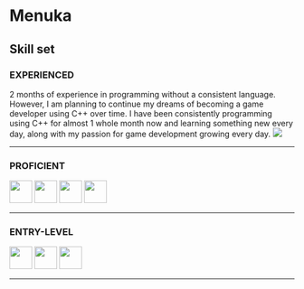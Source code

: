 # Menuka 

## Skill set

### EXPERIENCED  
<p>
  2 months of experience in programming without a consistent language. However, I am planning to continue my dreams of becoming a game developer using C++ over time. I have been consistently programming using C++ for almost 1 whole month now and learning something new every day, along with my passion for game development growing every day.

  <img src="https://cdn.jsdelivr.net/gh/devicons/devicon@latest/icons/windows11/windows11-original.svg" />
          
</p>

---

### PROFICIENT  
<p align="left">
  <img src="https://cdn.jsdelivr.net/gh/devicons/devicon/icons/cplusplus/cplusplus-original.svg" width="40"/>
  <img src="https://cdn.jsdelivr.net/gh/devicons/devicon/icons/python/python-original.svg" width="40"/>
  <img src="https://cdn.jsdelivr.net/gh/devicons/devicon/icons/github/github-original.svg" width="40"/>
  <img src="https://cdn.jsdelivr.net/gh/devicons/devicon/icons/visualstudio/visualstudio-plain.svg" width="40"/>
</p>

---

### ENTRY-LEVEL  
<p align="left">
  <img src="https://cdn.jsdelivr.net/gh/devicons/devicon/icons/linux/linux-original.svg" width="40"/>
  <img src="https://cdn.jsdelivr.net/gh/devicons/devicon/icons/ubuntu/ubuntu-original.svg" width="40"/>
  <img src="https://cdn.jsdelivr.net/gh/devicons/devicon/icons/java/java-original.svg" width="40"/>
</p>

---
